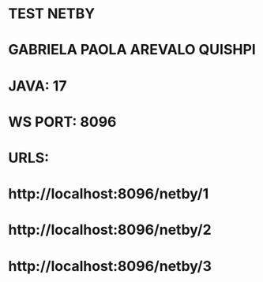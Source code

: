 # TEST NETBY

# GABRIELA PAOLA AREVALO QUISHPI

# JAVA: 17
# WS PORT: 8096

# URLS:  
# http://localhost:8096/netby/1
# http://localhost:8096/netby/2
# http://localhost:8096/netby/3
